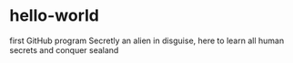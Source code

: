 # hello-world
first GitHub program
Secretly an alien in disguise, here to learn all human secrets and conquer sealand
